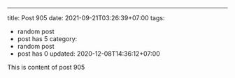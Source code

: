 ---
title: Post 905
date: 2021-09-21T03:26:39+07:00
tags:
  - random post
  - post has 5
category:
  - random post
  - post has 0
updated: 2020-12-08T14:36:12+07:00

This is content of post 905